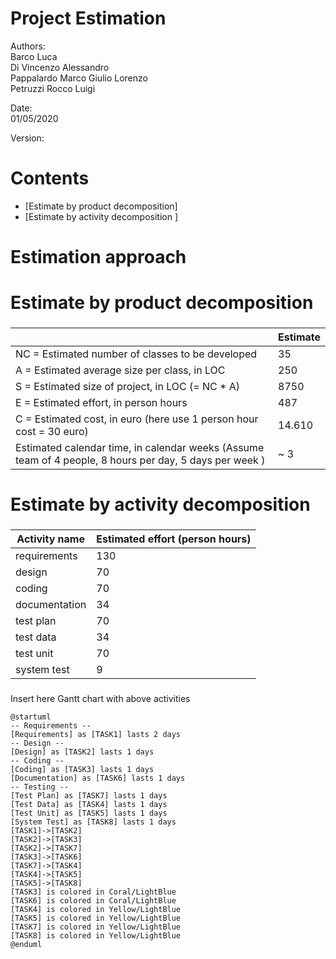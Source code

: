 # Project Estimation  

Authors:<br />
Barco Luca<br />Di Vincenzo Alessandro<br />Pappalardo Marco Giulio Lorenzo<br />Petruzzi Rocco Luigi<br />

Date:<br />01/05/2020

Version:

# Contents



- [Estimate by product decomposition]
- [Estimate by activity decomposition ]



# Estimation approach

# Estimate by product decomposition



### 

|             | Estimate                        |             
| ----------- | ------------------------------- |  
| NC =  Estimated number of classes to be developed   | 35 |             
| A = Estimated average size per class, in LOC    | 250| 
| S = Estimated size of project, in LOC (= NC * A) | 8750 |
| E = Estimated effort, in person hours  | 487 |   
| C = Estimated cost, in euro (here use 1 person hour cost = 30 euro) | 14.610 | 
| Estimated calendar time, in calendar weeks (Assume team of 4 people, 8 hours per day, 5 days per week ) | ~ 3|               


# Estimate by activity decomposition



### 

|         Activity name    | Estimated effort (person hours)   |             
| ----------- | ------------------------------- | 
| requirements | 130 |
| design | 70 |
| coding | 70 |
| documentation | 34 |
| test plan | 70 |
| test data | 34 |
| test unit | 70 |
| system test | 9 |

###
Insert here Gantt chart with above activities

```plantuml
@startuml
-- Requirements --
[Requirements] as [TASK1] lasts 2 days
-- Design --
[Design] as [TASK2] lasts 1 days
-- Coding --
[Coding] as [TASK3] lasts 1 days
[Documentation] as [TASK6] lasts 1 days
-- Testing --
[Test Plan] as [TASK7] lasts 1 days
[Test Data] as [TASK4] lasts 1 days
[Test Unit] as [TASK5] lasts 1 days
[System Test] as [TASK8] lasts 1 days
[TASK1]->[TASK2]
[TASK2]->[TASK3]
[TASK2]->[TASK7]
[TASK3]->[TASK6]
[TASK7]->[TASK4]
[TASK4]->[TASK5]
[TASK5]->[TASK8]
[TASK3] is colored in Coral/LightBlue
[TASK6] is colored in Coral/LightBlue
[TASK4] is colored in Yellow/LightBlue
[TASK5] is colored in Yellow/LightBlue
[TASK7] is colored in Yellow/LightBlue
[TASK8] is colored in Yellow/LightBlue
@enduml
```

